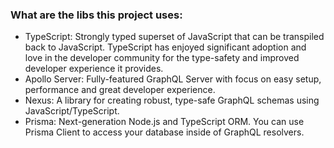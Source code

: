 ### What are the libs this project uses:
- TypeScript: Strongly typed superset of JavaScript that can be transpiled back to JavaScript. TypeScript has enjoyed significant adoption and love in the developer community for the type-safety and improved developer experience it provides.
- Apollo Server: Fully-featured GraphQL Server with focus on easy setup, performance and great developer experience.
- Nexus: A library for creating robust, type-safe GraphQL schemas using JavaScript/TypeScript.
- Prisma: Next-generation Node.js and TypeScript ORM. You can use Prisma Client to access your database inside of GraphQL resolvers.

